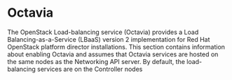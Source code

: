 # Octavia 
The OpenStack Load-balancing service (Octavia) provides a Load Balancing-as-a-Service (LBaaS) version 2 implementation for Red Hat OpenStack platform director installations. This section contains information about enabling Octavia and assumes that Octavia services are hosted on the same nodes as the Networking API server. By default, the load-balancing services are on the Controller nodes
